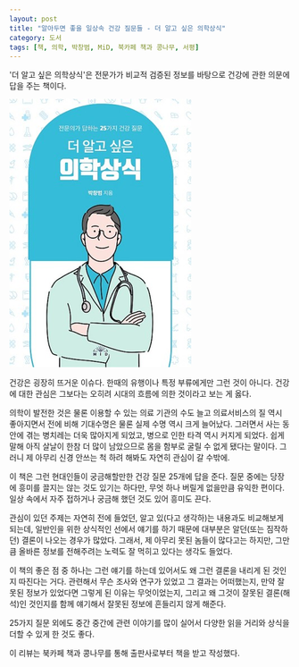 ```yaml
---
layout: post
title: "알아두면 좋을 일상속 건강 질문들 - 더 알고 싶은 의학상식"
category: 도서
tags: [책, 의학, 박창범, MiD, 북카페 책과 콩나무, 서평]
---
```


'더 알고 싶은 의학상식'은
전문가가 비교적 검증된 정보를 바탕으로 건강에 관한 의문에 답을 주는 책이다.

![표지](/images/medical-common-sense-what-you-want-to-know-more-book-h480.jpg)

건강은 굉장히 뜨거운 이슈다.
한때의 유행이나 특정 부류에게만 그런 것이 아니다.
건강에 대한 관심은 그보다는 오히려 시대의 흐름에 의한 것이라고 보는 게 옳다.

의학이 발전한 것은 물론
이용할 수 있는 의료 기관의 수도 늘고
의료서비스의 질 역시 좋아지면서
전에 비해 기대수명은 물론 실제 수명 역시 크게 늘어났다.
그러면서 사는 동안에 겪는 병치레는 더욱 많아지게 되었고,
병으로 인한 타격 역시 커지게 되었다.
쉽게말해 아직 살날이 한참 더 많이 남았으므로 몸을 함부로 굴릴 수 없게 됐다는 말이다.
그러니 제 아무리 신경 안쓰는 척 하려 해봐도 자연히 관심이 갈 수밖에.

이 책은 그런 현대인들이 궁금해할만한 건강 질문 25개에 답을 준다.
질문 중에는 당장에 흥미를 끌지는 않는 것도 있기는 하다만,
무엇 하나 버릴게 없을만큼 유익한 편이다.
일상 속에서 자주 접하거나 궁금해 했던 것도 있어 흥미도 끈다.

관심이 있던 주제는 자연히 전에 들었던, 알고 있(다고 생각하)는 내용과도 비교해보게 되는데,
일반인을 위한 상식적인 선에서 얘기를 하기 때문에 대부분은 알던(또는 짐작하던) 결론이 나오는 경우가 많았다.
그래서, 제 아무리 못된 놈들이 많다고는 하지만,
그만큼 올바른 정보를 전해주려는 노력도 잘 먹히고 있다는 생각도 들었다.

이 책의 좋은 점 중 하나는
그런 얘기를 하는데 있어서도 왜 그런 결론을 내리게 된 것인지 따진다는 거다.
관련해서 무슨 조사와 연구가 있었고 그 결과는 어떠했는지,
만약 잘못된 정보가 있었다면 그렇게 된 이유는 무엇이었는지,
그리고 왜 그것이 잘못된 결론(해석)인 것인지를 함께 얘기해서
잘못된 정보에 흔들리지 않게 해준다.

25가지 질문 외에도 중간 중간에 관련 이야기를 많이 실어서
다양한 읽을 거리와 상식을 더할 수 있게 한 것도 좋다.



<div class="im im-info">
이 리뷰는 북카페 책과 콩나무를 통해 출판사로부터 책을 받고 작성했다.
</div>
